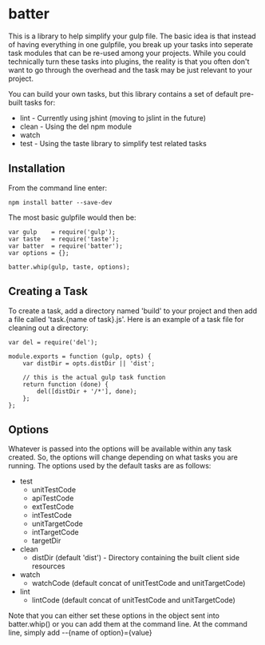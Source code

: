 batter
==========

This is a library to help simplify your gulp file. The basic idea is that instead of having
everything in one gulpfile, you break up your tasks into seperate task modules that can be 
re-used among your projects. While you could technically turn these tasks into plugins, the
reality is that you often don't want to go through the overhead and the task may be just
relevant to your project.

You can build your own tasks, but this library contains a set of default pre-built tasks for:

* lint - Currently using jshint (moving to jslint in the future)
* clean - Using the del npm module
* watch
* test - Using the taste library to simplify test related tasks

## Installation

From the command line enter:

```
npm install batter --save-dev
```

The most basic gulpfile would then be:

```
var gulp    = require('gulp');
var taste   = require('taste');
var batter  = require('batter');
var options = {};

batter.whip(gulp, taste, options);
```

## Creating a Task

To create a task, add a directory named 'build' to your project and then add a file called 'task.{name of task}.js'.
Here is an example of a task file for cleaning out a directory:

```
var del = require('del');

module.exports = function (gulp, opts) {
    var distDir = opts.distDir || 'dist';

    // this is the actual gulp task function
    return function (done) {
        del([distDir + '/*'], done);
    };
};
```

## Options

Whatever is passed into the options will be available within any task created. So, the options will change
depending on what tasks you are running. The options used by the default tasks are as follows:

* test
    * unitTestCode
    * apiTestCode
    * extTestCode
    * intTestCode
    * unitTargetCode
    * intTargetCode
    * targetDir
* clean
    * distDir (default 'dist') - Directory containing the built client side resources
* watch
    * watchCode (default concat of unitTestCode and unitTargetCode)
* lint
    * lintCode (default concat of unitTestCode and unitTargetCode)
    
Note that you can either set these options in the object sent into batter.whip() or you can add them at the command
line. At the command line, simply add --{name of option}={value}